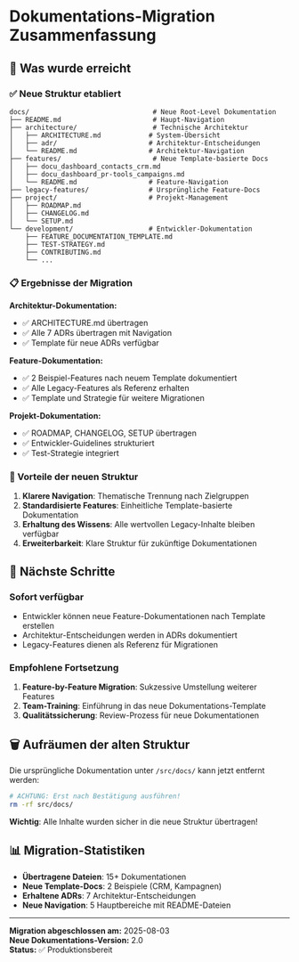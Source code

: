 # Dokumentations-Migration Zusammenfassung

## 🎯 Was wurde erreicht

### ✅ Neue Struktur etabliert
```
docs/                               # Neue Root-Level Dokumentation
├── README.md                       # Haupt-Navigation
├── architecture/                   # Technische Architektur
│   ├── ARCHITECTURE.md            # System-Übersicht
│   ├── adr/                       # Architektur-Entscheidungen
│   └── README.md                  # Architektur-Navigation
├── features/                       # Neue Template-basierte Docs
│   ├── docu_dashboard_contacts_crm.md
│   ├── docu_dashboard_pr-tools_campaigns.md
│   └── README.md                  # Feature-Navigation
├── legacy-features/               # Ursprüngliche Feature-Docs
├── project/                       # Projekt-Management
│   ├── ROADMAP.md
│   ├── CHANGELOG.md
│   └── SETUP.md
└── development/                   # Entwickler-Dokumentation
    ├── FEATURE_DOCUMENTATION_TEMPLATE.md
    ├── TEST-STRATEGY.md
    ├── CONTRIBUTING.md
    └── ...
```

### 📋 Ergebnisse der Migration

**Architektur-Dokumentation:**
- ✅ ARCHITECTURE.md übertragen
- ✅ Alle 7 ADRs übertragen mit Navigation
- ✅ Template für neue ADRs verfügbar

**Feature-Dokumentation:**
- ✅ 2 Beispiel-Features nach neuem Template dokumentiert
- ✅ Alle Legacy-Features als Referenz erhalten
- ✅ Template und Strategie für weitere Migrationen

**Projekt-Dokumentation:**
- ✅ ROADMAP, CHANGELOG, SETUP übertragen
- ✅ Entwickler-Guidelines strukturiert
- ✅ Test-Strategie integriert

### 🚀 Vorteile der neuen Struktur

1. **Klarere Navigation**: Thematische Trennung nach Zielgruppen
2. **Standardisierte Features**: Einheitliche Template-basierte Dokumentation
3. **Erhaltung des Wissens**: Alle wertvollen Legacy-Inhalte bleiben verfügbar
4. **Erweiterbarkeit**: Klare Struktur für zukünftige Dokumentationen

## 📝 Nächste Schritte

### Sofort verfügbar
- Entwickler können neue Feature-Dokumentationen nach Template erstellen
- Architektur-Entscheidungen werden in ADRs dokumentiert
- Legacy-Features dienen als Referenz für Migrationen

### Empfohlene Fortsetzung
1. **Feature-by-Feature Migration**: Sukzessive Umstellung weiterer Features
2. **Team-Training**: Einführung in das neue Dokumentations-Template
3. **Qualitätssicherung**: Review-Prozess für neue Dokumentationen

## 🗑️ Aufräumen der alten Struktur

Die ursprüngliche Dokumentation unter `/src/docs/` kann jetzt entfernt werden:

```bash
# ACHTUNG: Erst nach Bestätigung ausführen!
rm -rf src/docs/
```

**Wichtig**: Alle Inhalte wurden sicher in die neue Struktur übertragen!

## 📊 Migration-Statistiken

- **Übertragene Dateien**: 15+ Dokumentationen
- **Neue Template-Docs**: 2 Beispiele (CRM, Kampagnen)
- **Erhaltene ADRs**: 7 Architektur-Entscheidungen
- **Neue Navigation**: 5 Hauptbereiche mit README-Dateien

---

**Migration abgeschlossen am:** 2025-08-03  
**Neue Dokumentations-Version:** 2.0  
**Status:** ✅ Produktionsbereit